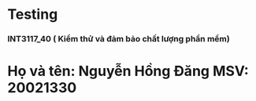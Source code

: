 # Testing
### INT3117_40 ( Kiểm thử và đảm bảo chất lượng phần mềm)
# Họ và tên: Nguyễn Hồng Đăng MSV: 20021330

